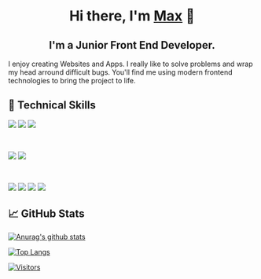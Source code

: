 <h1 align="center">
Hi there, I'm <a href="https://maxschneidercodes.netlify.app/" target="_blank" rel="noreferrer">Max</a> 👋
</h1>

<h2 align="center">
I'm a Junior Front End Developer.
</h2> 

I enjoy creating Websites and Apps.
I really like to solve problems and wrap my head arround difficult bugs.
You'll find me using modern frontend technologies to bring the project to life.

## 💼 Technical Skills

![](https://img.shields.io/badge/Code-React-informational?style=flat&logo=react&color=61DAFB)
![](https://img.shields.io/badge/Code-JavaScript-informational?style=flat&logo=JavaScript&color=F7DF1E)
![](https://img.shields.io/badge/Code-HTML5-informational?style=flat&logo=HTML5&color=E34F26)

</br>

![](https://img.shields.io/badge/Style-Bootstrap-informational?style=flat&logo=Bootstrap&color=7952B3)
![](https://img.shields.io/badge/Style-CSS3-informational?style=flat&logo=CSS3&color=1572B6)


</br>

![](https://img.shields.io/badge/Tools-NPM-informational?style=flat&logo=NPM&color=CB3837)
![](https://img.shields.io/badge/Tools-Netlify-informational?style=flat&logo=netlify&color=00C7B7)
![](https://img.shields.io/badge/Tools-Git-informational?style=flat&logo=Git&color=F05032)
![](https://img.shields.io/badge/Tools-GitHub-informational?style=flat&logo=GitHub&color=181717)


## 📈 GitHub Stats 

[![Anurag's github stats](https://github-readme-stats.vercel.app/api?username=maxschneidercodes)](https://github.com/maxschneidercodes)

[![Top Langs](https://github-readme-stats.vercel.app/api/top-langs/?username=maxschneidercodes&layout=compact)](https://github.com/maxschneidercodes)

[![Visitors](https://visitor-badge.glitch.me/badge?page_id=maxschneidercodes.maxschneidercodes)](https://maxschneidercodes.netlify.app/)
